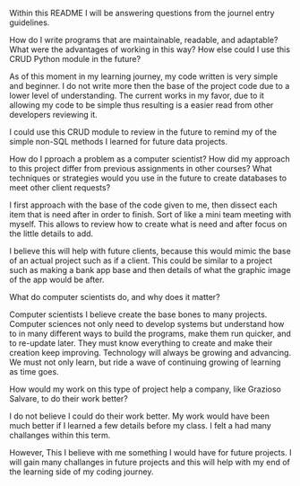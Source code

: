 Within this README I will be answering questions from the journel entry guidelines.


How do I write programs that are maintainable, readable, and adaptable?
What were the advantages of working in this way? How else could I use this CRUD Python module in the future?

As of this moment in my learning journey, my code written is very simple and beginner. I do not write more then the base of the project code due to a lower level of understanding.
The current works in my favor, due to it allowing my code to be simple thus resulting is a easier read from other developers reviewing it. 

I could use this CRUD module to review in the future to remind my of the simple non-SQL methods I learned for future data projects.



How do I pproach a problem as a computer scientist? 
How did my approach to this project differ from previous assignments in other courses?
What techniques or strategies would you use in the future to create databases to meet other client requests?

I first approach with the base of the code given to me, then dissect each item that is need after in order to finish. Sort of like a mini team meeting with myself. 
This allows to review how to create what is need and after focus on the little details to add.

I believe this will help with future clients, because this would mimic the base of an actual project such as if a client. 
This could be similar to a project such as making a bank app base and then details of what the graphic image of the app would be after.



What do computer scientists do, and why does it matter?

Computer scientists I believe create the base bones to many projects. 
Computer sciences not only need to develop systems but understand how to in many different ways to build the programs, make them run quicker, and to re-update later. 
They must know everything to create and make their creation keep improving. 
Technology will always be growing and advancing. We must not only learn, but ride a wave of continuing growing of learning as time goes.



How would my work on this type of project help a company, like Grazioso Salvare, to do their work better?

I do not believe I could do their work better.
My work would have been much better if I learned a few details before my class. 
I felt a had many challanges within this term.

However, This I believe with me something I would have for future projects. 
I will gain many challanges in future projects and this will help with my end of the learning side of my coding journey.
